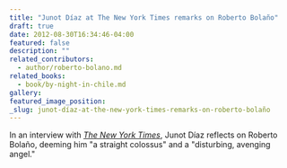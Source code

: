 ```yaml
---
title: "Junot Díaz at The New York Times remarks on Roberto Bolaño"
draft: true
date: 2012-08-30T16:34:46-04:00
featured: false
description: ""
related_contributors:
  - author/roberto-bolano.md
related_books:
  - book/by-night-in-chile.md
gallery:
featured_image_position: 
_slug: junot-díaz-at-the-new-york-times-remarks-on-roberto-bolaño
---
```


In an interview with [_The New York Times_](http://www.nytimes.com/2012/09/02/books/review/junot-diaz-by-the-book.html?_r=0), Junot Díaz reflects on Roberto Bolaño, deeming him "a straight colossus" and a "disturbing, avenging angel."

